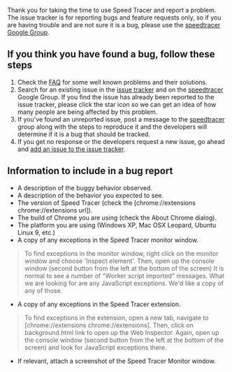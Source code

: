 Thank you for taking the time to use Speed Tracer and report a problem.  The issue tracker is for reporting bugs and feature requests only, so if you are having trouble and are not sure it is a bug, please use the [speedtracer Google Group](http://groups.google.com/group/speedtracer).

## If you think you have found a bug, follow these steps ##

  1. Check the [FAQ](http://code.google.com/webtoolkit/speedtracer/faq.html) for some well known problems and their solutions.
  1. Search for an existing issue in the [issue tracker](http://code.google.com/p/speedtracer/issues/list) and on the [speedtracer](http://groups.google.com/group/speedtracer) Google Group.  If you find the issue has already been reported to the issue tracker, please click the star icon so we can get an idea of how many people are being affected by this problem.
  1. If you've found an unreported issue, post a message to the [speedtracer](http://groups.google.com/group/speedtracer) group along with the steps to reproduce it and the developers will determine if it is a bug that should be tracked.
  1. If you get no response or the developers request a new issue, go ahead and  [add an issue to the issue tracker](http://code.google.com/p/speedtracer/issues/entry).

## Information to include in a bug report ##

  * A description of the buggy behavior observed.
  * A description of the behavior you expected to see.
  * The version of Speed Tracer (check the [chrome://extensions chrome://extensions url]).
  * The build of Chrome you are using (check the About Chrome dialog).
  * The platform you are using (Windows XP, Mac OSX Leopard, Ubuntu Linux 9, etc.)
  * A copy of any exceptions in the Speed Tracer monitor window.

> To find exceptions in the monitor window, right click on the monitor window and choose 'Inspect element'.  Then, open up the console window (second button from the left at the bottom of the screen)
> It is normal to see a number of "Worker script imported" messages.  What we are looking for are any JavaScript exceptions.  We'd like a copy of any of those.

  * A copy of any exceptions in the Speed Tracer extension.

> To find exceptions in the extension, open a new tab, navigate to [chrome://extensions chrome://extensions].  Then, click on background.html link to open up the Web Inspector.  Again, open up the console window (second button from the left at the bottom of the screen) and look for JavaScript exceptions there.

  * If relevant, attach a screenshot of the Speed Tracer Monitor window.